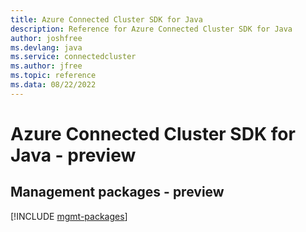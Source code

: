 ```yaml
---
title: Azure Connected Cluster SDK for Java
description: Reference for Azure Connected Cluster SDK for Java
author: joshfree
ms.devlang: java
ms.service: connectedcluster
ms.author: jfree
ms.topic: reference
ms.data: 08/22/2022
---
```

# Azure Connected Cluster SDK for Java - preview

## Management packages - preview
[!INCLUDE [mgmt-packages](connected-cluster-mgmt-index.md)]